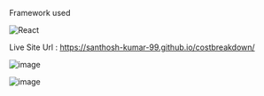 Framework used 

![React](https://img.shields.io/badge/react-%2320232a.svg?style=for-the-badge&logo=react&logoColor=%2361DAFB) 



Live Site Url : https://santhosh-kumar-99.github.io/costbreakdown/


![image](https://user-images.githubusercontent.com/60814662/218075452-7fb76f74-96fc-41b5-bcf8-e33c01807896.png)

![image](https://user-images.githubusercontent.com/60814662/218075719-5d756982-fcb8-4cfa-b531-a43589c4fef7.png)
